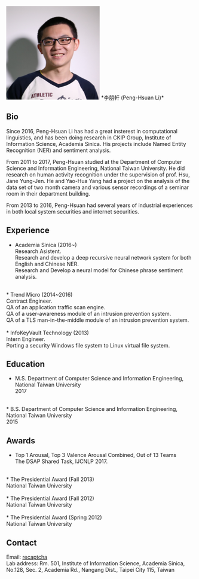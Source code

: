 <img src="img/Peng-Hsuan_Li.jpg" alt="img/Peng-Hsuan_Li.jpg" width="250" height="250">
*李朋軒 (Peng-Hsuan Li)*

## Bio
Since 2016, Peng-Hsuan Li has had a great insterest in computational linguistics, and has been doing research in CKIP Group, Institute of Information Science, Academia Sinica. His projects include Named Entity Recognition (NER) and sentiment analysis.

From 2011 to 2017, Peng-Hsuan studied at the Department of Computer Science and Information Engineering, National Taiwan University. He did research on human activity recognition under the supervision of prof. Hsu, Jane Yung-Jen. He and Yao-Hua Yang had a project on the analysis of the data set of two month camera and various sensor recordings of a seminar room in their department building.

From 2013 to 2016, Peng-Hsuan had several years of industrial experiences in both local system securities and internet securities.

## Experience

* Academia Sinica (2016~)<br />
Research Asistent.<br />
Research and develop a deep recursive neural network system for both English and Chinese NER.<br />
Research and Develop a neural model for Chinese phrase sentiment analysis.<br />
<br />
* Trend Micro (2014~2016)<br />
Contract Engineer.<br />
QA of an application traffic scan engine.<br />
QA of a user-awareness module of an intrusion prevention system.<br />
QA of a TLS man-in-the-middle module of an intrusion prevention system.<br />
<br />
* InfoKeyVault Technology (2013)<br />
Intern Engineer.<br />
Porting a security Windows file system to Linux virtual file system.<br />

## Education
* M.S. Department of Computer Science and Information Engineering, National Taiwan University<br />
2017<br />
<br />
* B.S. Department of Computer Science and Information Engineering, National Taiwan University<br />
2015<br />

## Awards

* Top 1 Arousal, Top 3 Valence Arousal Combined, Out of 13 Teams<br />
The DSAP Shared Task, IJCNLP 2017.<br />
<br />
* The Presidential Award (Fall 2013)<br />
National Taiwan University<br />
<br />
* The Presidential Award (Fall 2012)<br />
National Taiwan University<br />
<br />
* The Presidential Award (Spring 2012)<br />
National Taiwan University<br />

## Contact
Email: <a href="http://www.google.com/recaptcha/mailhide/d?k=01F4eyODKpkjPV6Yy3Hmkzwg==&amp;c=SpFa-MckBm8o5_QEMdWE3S3Pke1sRSRJsoysUaRdW0k=" onclick="window.open('http://www.google.com/recaptcha/mailhide/d?k\x3d01F4eyODKpkjPV6Yy3Hmkzwg\x3d\x3d\x26c\x3dSpFa-MckBm8o5_QEMdWE3S3Pke1sRSRJsoysUaRdW0k\x3d', '', 'toolbar=0,scrollbars=0,location=0,statusbar=0,menubar=0,resizable=0,width=500,height=300'); return false;" title="Reveal this e-mail address">recaptcha</a><br />
Lab address: Rm. 501, Institute of Information Science, Academia Sinica, No.128, Sec. 2, Academia Rd., Nangang Dist., Taipei City 115, Taiwan
